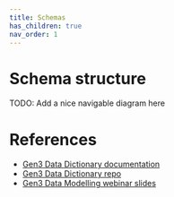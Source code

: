```yaml
---
title: Schemas
has_children: true
nav_order: 1
---
```


# Schema structure

TODO: Add a nice navigable diagram here

# References

* [Gen3 Data Dictionary documentation](https://gen3.org/resources/user/dictionary/)
* [Gen3 Data Dictionary repo](https://github.com/uc-cdis/datadictionary)
* [Gen3 Data Modelling webinar slides](https://gen3.org/community/webinars/Webinar_20190509.pdf)
